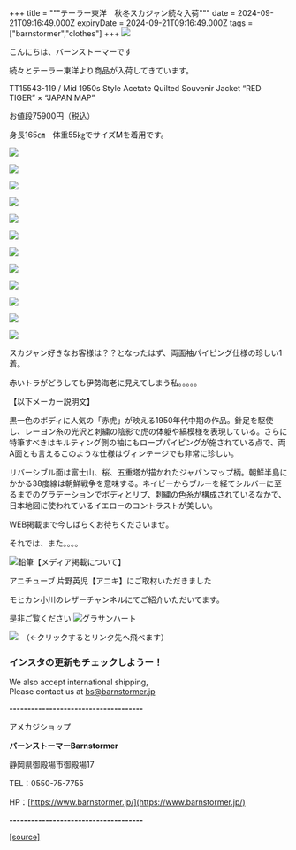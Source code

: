 +++
title = """テーラー東洋　秋冬スカジャン続々入荷"""
date = 2024-09-21T09:16:49.000Z
expiryDate = 2024-09-21T09:16:49.000Z
tags = ["barnstormer","clothes"]
+++
[![](https://stat.ameba.jp/user_images/20231023/16/barnstormer-go/b2/03/p/o0420015015354743273.png)](https://ameblo.jp/barnstormer-go/entry-12825670498.html)

こんにちは、バーンストーマーです

続々とテーラー東洋より商品が入荷してきています。

TT15543-119 / Mid 1950s Style Acetate Quilted Souvenir Jacket “RED TIGER” × “JAPAN MAP”

お値段75900円（税込）

身長165㎝　体重55㎏でサイズMを着用です。

[![](https://stat.ameba.jp/user_images/20240921/18/barnstormer-go/f5/19/j/o0487070015488938407.jpg)](https://stat.ameba.jp/user_images/20240921/18/barnstormer-go/f5/19/j/o0487070015488938407.jpg)

[![](https://stat.ameba.jp/user_images/20240921/18/barnstormer-go/9c/ac/j/o0466070015488938415.jpg)](https://stat.ameba.jp/user_images/20240921/18/barnstormer-go/9c/ac/j/o0466070015488938415.jpg)

[![](https://stat.ameba.jp/user_images/20240921/18/barnstormer-go/19/48/j/o0466070015488938409.jpg)](https://stat.ameba.jp/user_images/20240921/18/barnstormer-go/19/48/j/o0466070015488938409.jpg)

[![](https://stat.ameba.jp/user_images/20240921/18/barnstormer-go/a7/ca/j/o0466070015488938414.jpg)](https://stat.ameba.jp/user_images/20240921/18/barnstormer-go/a7/ca/j/o0466070015488938414.jpg)

[![](https://stat.ameba.jp/user_images/20240921/18/barnstormer-go/d7/96/j/o0466070015488938410.jpg)](https://stat.ameba.jp/user_images/20240921/18/barnstormer-go/d7/96/j/o0466070015488938410.jpg)

[![](https://stat.ameba.jp/user_images/20240921/18/barnstormer-go/57/76/j/o0466070015488938412.jpg)](https://stat.ameba.jp/user_images/20240921/18/barnstormer-go/57/76/j/o0466070015488938412.jpg)

[![](https://stat.ameba.jp/user_images/20240921/18/barnstormer-go/14/08/j/o0522070015488938417.jpg)](https://stat.ameba.jp/user_images/20240921/18/barnstormer-go/14/08/j/o0522070015488938417.jpg)

[![](https://stat.ameba.jp/user_images/20240921/18/barnstormer-go/0c/c2/j/o0466070015488938426.jpg)](https://stat.ameba.jp/user_images/20240921/18/barnstormer-go/0c/c2/j/o0466070015488938426.jpg)

[![](https://stat.ameba.jp/user_images/20240921/18/barnstormer-go/36/72/j/o0466070015488938419.jpg)](https://stat.ameba.jp/user_images/20240921/18/barnstormer-go/36/72/j/o0466070015488938419.jpg)

[![](https://stat.ameba.jp/user_images/20240921/18/barnstormer-go/3f/ae/j/o0466070015488938424.jpg)](https://stat.ameba.jp/user_images/20240921/18/barnstormer-go/3f/ae/j/o0466070015488938424.jpg)

[![](https://stat.ameba.jp/user_images/20240921/18/barnstormer-go/68/33/j/o0487070015488938421.jpg)](https://stat.ameba.jp/user_images/20240921/18/barnstormer-go/68/33/j/o0487070015488938421.jpg)

[![](https://stat.ameba.jp/user_images/20240921/18/barnstormer-go/ef/c8/j/o0466070015488938422.jpg)](https://stat.ameba.jp/user_images/20240921/18/barnstormer-go/ef/c8/j/o0466070015488938422.jpg)

スカジャン好きなお客様は？？となったはず、両面袖パイピング仕様の珍しい1着。

赤いトラがどうしても伊勢海老に見えてしまう私。。。。。

【以下メーカー説明文】

黒一色のボディに人気の「赤虎」が映える1950年代中期の作品。針足を駆使し、レーヨン糸の光沢と刺繍の陰影で虎の体躯や縞模様を表現している。さらに特筆すべきはキルティング側の袖にもロープパイピングが施されている点で、両A面とも言えるこのような仕様はヴィンテージでも非常に珍しい。  
  
リバーシブル面は富士山、桜、五重塔が描かれたジャパンマップ柄。朝鮮半島にかかる38度線は朝鮮戦争を意味する。ネイビーからブルーを経てシルバーに至るまでのグラデーションでボディとリブ、刺繍の色糸が構成されているなかで、日本地図に使われているイエローのコントラストが美しい。

WEB掲載まで今しばらくお待ちくださいませ。

それでは、また。。。。

![鉛筆](https://stat100.ameba.jp/blog/ucs/img/char/char3/519.png)【メディア掲載について】

アニチューブ 片野英児【アニキ】にご取材いただきました

モヒカン小川のレザーチャンネルにてご紹介いただいてます。

是非ご覧ください ![グラサンハート](https://stat100.ameba.jp/blog/ucs/img/char/char3/148.png)

[![](https://stat.ameba.jp/user_images/20230412/16/barnstormer-go/6a/23/p/o0108010815269242493.png)](https://www.instagram.com/barnstormer_daily/)　（←クリックするとリンク先へ飛べます）

### インスタの更新もチェックしようー！

We also accept international shipping,  
Please contact us at bs@barnstormer.jp

**\-------------------------------------**

アメカジショップ

**バーンストーマーBarnstormer**

静岡県御殿場市御殿場17

TEL：0550-75-7755

HP：[https://www.barnstormer.jp/](https://www.barnstormer.jp/)

**\-------------------------------------**

[[source]](https://ameblo.jp/barnstormer-go/entry-12868411814.html)
